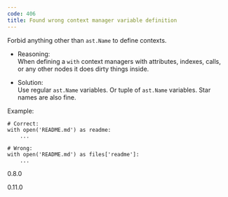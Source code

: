 ```yaml
---
code: 406
title: Found wrong context manager variable definition
---
```


Forbid anything other than `ast.Name` to define contexts.

  - Reasoning:  
    When defining a `with` context managers with attributes, indexes,
    calls, or any other nodes it does dirty things inside.

  - Solution:  
    Use regular `ast.Name` variables. Or tuple of `ast.Name` variables.
    Star names are also fine.

Example:

    # Correct:
    with open('README.md') as readme:
        ...
    
    # Wrong:
    with open('README.md') as files['readme']:
        ...

<div class="versionadded">

0.8.0

</div>

<div class="versionchanged">

0.11.0

</div>